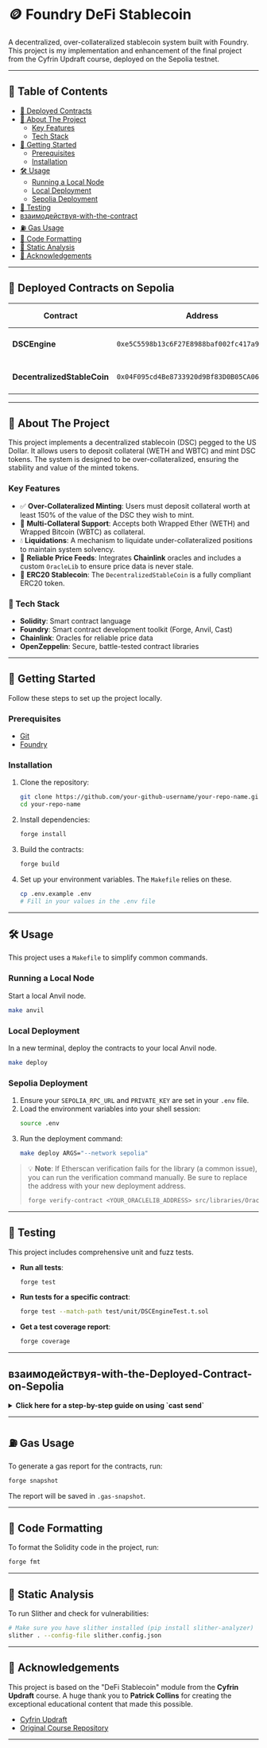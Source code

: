 # 🪙 Foundry DeFi Stablecoin

A decentralized, over-collateralized stablecoin system built with Foundry. This project is my implementation and enhancement of the final project from the Cyfrin Updraft course, deployed on the Sepolia testnet.

---

## 📜 Table of Contents

- [📍 Deployed Contracts](#-deployed-contracts-on-sepolia)
- [📖 About The Project](#-about-the-project)
  - [Key Features](#key-features)
  - [Tech Stack](#-tech-stack)
- [🚀 Getting Started](#-getting-started)
  - [Prerequisites](#prerequisites)
  - [Installation](#installation)
- [🛠️ Usage](#️-usage)
  - [Running a Local Node](#running-a-local-node)
  - [Local Deployment](#local-deployment)
  - [Sepolia Deployment](#sepolia-deployment)
- [🧪 Testing](#-testing)
- [ взаимодействуя-with-the-contract](#-interacting-with-the-deployed-contract-on-sepolia)
- [⛽ Gas Usage](#-gas-usage)
- [🎨 Code Formatting](#-code-formatting)
- [🐍 Static Analysis](#-static-analysis)
- [🙏 Acknowledgements](#-acknowledgements)

---

## 📍 Deployed Contracts on Sepolia

| Contract                 | Address                                                                                              | Etherscan Link                                                                                                                              |
| ------------------------ | ---------------------------------------------------------------------------------------------------- | ------------------------------------------------------------------------------------------------------------------------------------------- |
| **DSCEngine**              | `0xe5C5598b13c6F27E8988baf002fc417a91D4035E`                                                         | [View on Sepolia Etherscan](https://sepolia.etherscan.io/address/0xe5C5598b13c6F27E8988baf002fc417a91D4035E#code)                             |
| **DecentralizedStableCoin**| `0x04F095cd4Be8733920d9Bf83D0B05CA0663eCf38`                                                         | [View on Sepolia Etherscan](https://sepolia.etherscan.io/address/0x04F095cd4Be8733920d9Bf83D0B05CA0663eCf38#code)                             |

---

## 📖 About The Project

This project implements a decentralized stablecoin (DSC) pegged to the US Dollar. It allows users to deposit collateral (WETH and WBTC) and mint DSC tokens. The system is designed to be over-collateralized, ensuring the stability and value of the minted tokens.

### Key Features

-   ✅ **Over-Collateralized Minting**: Users must deposit collateral worth at least 150% of the value of the DSC they wish to mint.
-   🏦 **Multi-Collateral Support**: Accepts both Wrapped Ether (WETH) and Wrapped Bitcoin (WBTC) as collateral.
-   💧 **Liquidations**: A mechanism to liquidate under-collateralized positions to maintain system solvency.
-   🔗 **Reliable Price Feeds**: Integrates **Chainlink** oracles and includes a custom `OracleLib` to ensure price data is never stale.
-   💎 **ERC20 Stablecoin**: The `DecentralizedStableCoin` is a fully compliant ERC20 token.

### 🤖 Tech Stack

-   **Solidity**: Smart contract language
-   **Foundry**: Smart contract development toolkit (Forge, Anvil, Cast)
-   **Chainlink**: Oracles for reliable price data
-   **OpenZeppelin**: Secure, battle-tested contract libraries

---

## 🚀 Getting Started

Follow these steps to set up the project locally.

### Prerequisites

-   [Git](https://git-scm.com/book/en/v2/Getting-Started-Installing-Git)
-   [Foundry](https://getfoundry.sh/)

### Installation

1.  Clone the repository:
    ```sh
    git clone https://github.com/your-github-username/your-repo-name.git
    cd your-repo-name
    ```
2.  Install dependencies:
    ```sh
    forge install
    ```
3.  Build the contracts:
    ```sh
    forge build
    ```
4.  Set up your environment variables. The `Makefile` relies on these.
    ```sh
    cp .env.example .env 
    # Fill in your values in the .env file
    ```

---

## 🛠️ Usage

This project uses a `Makefile` to simplify common commands.

### Running a Local Node

Start a local Anvil node.

```bash
make anvil
```

### Local Deployment

In a new terminal, deploy the contracts to your local Anvil node.

```bash
make deploy
```

### Sepolia Deployment

1.  Ensure your `SEPOLIA_RPC_URL` and `PRIVATE_KEY` are set in your `.env` file.
2.  Load the environment variables into your shell session:
    ```bash
    source .env
    ```
3.  Run the deployment command:
    ```bash
    make deploy ARGS="--network sepolia"
    ```

> 💡 **Note**: If Etherscan verification fails for the library (a common issue), you can run the verification command manually. Be sure to replace the address with your new deployment address.
>
> ```bash
> forge verify-contract <YOUR_ORACLELIB_ADDRESS> src/libraries/OracleLib.sol:OracleLib --chain-id 11155111
> ```

---

## 🧪 Testing

This project includes comprehensive unit and fuzz tests.

-   **Run all tests**:
    ```bash
    forge test
    ```
-   **Run tests for a specific contract**:
    ```bash
    forge test --match-path test/unit/DSCEngineTest.t.sol
    ```
-   **Get a test coverage report**:
    ```bash
    forge coverage
    ```

---

##  взаимодействуя-with-the-Deployed-Contract-on-Sepolia

<!-- This is a collapsible section. It's great for long but useful content. -->
<details>
<summary><strong>Click here for a step-by-step guide on using `cast send`</strong></summary>

Here's how you can interact with the deployed contracts on Sepolia using `cast`. Make sure you have loaded your environment variables with `source .env`.

1.  **Wrap some ETH to get WETH**:
    ```bash
    cast send 0xdd13E5529fFd76AfE204dBda4007C227904f0a81 "deposit()" --value 0.1ether --rpc-url $SEPOLIA_RPC_URL --private-key $PRIVATE_KEY
    ```

2.  **Approve the `DSCEngine` to spend your WETH**:
    ```bash
    # Approving 1 WETH (1e18)
    cast send 0xdd13E5529fFd76AfE204dBda4007C227904f0a81 "approve(address,uint256)" 0xe5C5598b13c6F27E8988baf002fc417a91D4035E 1000000000000000000 --rpc-url $SEPOLIA_RPC_URL --private-key $PRIVATE_KEY
    ```

3.  **Deposit WETH as Collateral**:
    ```bash
    # Depositing 0.1 WETH
    cast send 0xe5C5598b13c6F27E8988baf002fc417a91D4035E "depositCollateral(address,uint256)" 0xdd13E55209Fd76AfE204dBda4007C227904f0a81 100000000000000000 --rpc-url $SEPOLIA_RPC_URL --private-key $PRIVATE_KEY
    ```

4.  **Mint DSC**:
    ```bash
    # Minting 100 DSC
    cast send 0xe5C5598b13c6F27E8988baf002fc417a91D4035E "mintDsc(uint256)" 100000000000000000000 --rpc-url $SEPOLIA_RPC_URL --private-key $PRIVATE_KEY
    ```

</details>

---

## ⛽ Gas Usage

To generate a gas report for the contracts, run:
```bash
forge snapshot
```
The report will be saved in `.gas-snapshot`.

---

## 🎨 Code Formatting

To format the Solidity code in the project, run:
```bash
forge fmt
```

---

## 🐍 Static Analysis

To run Slither and check for vulnerabilities:
```bash
# Make sure you have slither installed (pip install slither-analyzer)
slither . --config-file slither.config.json
```

---

## 🙏 Acknowledgements

This project is based on the "DeFi Stablecoin" module from the **Cyfrin Updraft** course. A huge thank you to **Patrick Collins** for creating the exceptional educational content that made this possible.

-   [Cyfrin Updraft](https://updraft.cyfrin.io/)
-   [Original Course Repository](https://github.com/Cyfrin/foundry-full-course-f23)

---
